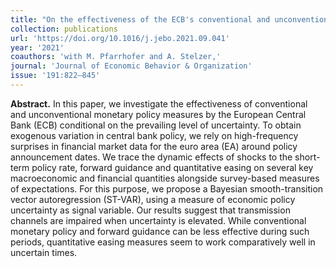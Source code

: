 ```yaml
---
title: "On the effectiveness of the ECB's conventional and unconventional policies under uncertainty"
collection: publications
url: 'https://doi.org/10.1016/j.jebo.2021.09.041'
year: '2021'
coauthors: 'with M. Pfarrhofer and A. Stelzer,'
journal: 'Journal of Economic Behavior & Organization'
issue: '191:822–845'
---
```

**Abstract.** In this paper, we investigate the effectiveness of conventional and unconventional monetary policy measures by the European Central Bank (ECB) conditional on the prevailing level of uncertainty. To obtain exogenous variation in central bank policy, we rely on high-frequency surprises in financial market data for the euro area (EA) around policy announcement dates. We trace the dynamic effects of shocks to the short-term policy rate, forward guidance and quantitative easing on several key macroeconomic and financial quantities alongside survey-based measures of expectations. For this purpose, we propose a Bayesian smooth-transition vector autoregression (ST-VAR), using a measure of economic policy uncertainty as signal variable. Our results suggest that transmission channels are impaired when uncertainty is elevated. While conventional monetary policy and forward guidance can be less effective during such periods, quantitative easing measures seem to work comparatively well in uncertain times.
